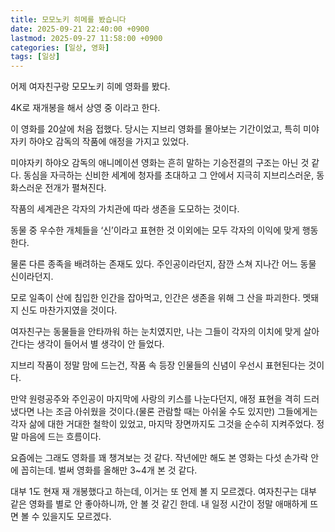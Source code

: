 ```yaml
---
title: 모모노키 히메를 봤습니다
date: 2025-09-21 22:40:00 +0900
lastmod: 2025-09-27 11:58:00 +0900
categories: [일상, 영화]
tags: [일상]
---
```



어제 여자친구랑 모모노키 히메 영화를 봤다.


4K로 재개봉을 해서 상영 중 이라고 한다.


이 영화를 20살에 처음 접했다. 당시는 지브리 영화를 몰아보는 기간이었고, 특히 미야자키 하야오 감독의 작품에 애정을 가지고 있었다.


미야자키 하야오 감독의 애니메이션 영화는 흔히 말하는 기승전결의 구조는 아닌 것 같다. 동심을 자극하는 신비한 세계에 청자를 초대하고 그 안에서 지극히 지브리스러운, 동화스러운 전개가 펼쳐진다.


작품의 세계관은 각자의 가치관에 따라 생존을 도모하는 것이다.


동물 중 우수한 개체들을 ‘신’이라고 표현한 것 이외에는 모두 각자의 이익에 맞게 행동한다.


물론 다른 종족을 배려하는 존재도 있다. 주인공이라던지, 잠깐 스쳐 지나간 어느 동물 신이라던지.


모로 일족이 산에 침입한 인간을 잡아먹고, 인간은 생존을 위해 그 산을 파괴한다. 멧돼지 신도 마찬가지였을 것이다.


여자친구는 동물들을 안타까워 하는 눈치였지만, 나는 그들이 각자의 이치에 맞게 살아간다는 생각이 들어서 별 생각이 안 들었다.


지브리 작품이 정말 맘에 드는건, 작품 속 등장 인물들의 신념이 우선시 표현된다는 것이다.


만약 원령공주와 주인공이 마지막에 사랑의 키스를 나눈다던지, 애정 표현을 격히 드러냈다면 나는 조금 아쉬웠을 것이다.(물론 관람할 때는 아쉬울 수도 있지만) 그들에게는 각자 삶에 대한 거대한 철학이 있었고, 마지막 장면까지도 그것을 순수히 지켜주었다. 정말 마음에 드는 흐름이다.


요즘에는 그래도 영화를 꽤 챙겨보는 것 같다. 작년에만 해도 본 영화는 다섯 손가락 안에 꼽히는데. 벌써 영화를 올해만 3~4개 본 것 같다.


대부 1도 현재 재 개봉했다고 하는데, 이거는 또 언제 볼 지 모르겠다. 여자친구는 대부 같은 영화를 별로 안 좋아하니까, 안 볼 것 같긴 한데. 내 일정 시간이 정말 애매하게 뜨면 볼 수 있을지도 모르겠다.


